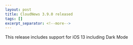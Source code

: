 ```yaml
---
layout: post
title: CloudNews 3.9.0 released
tags: []
excerpt_separator: <!--more-->
---
```


This release includes support for iOS 13 including Dark Mode
